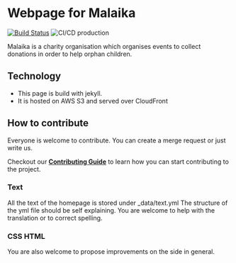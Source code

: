 # Webpage for Malaika

[![Build Status](https://travis-ci.com/mrxder/WebsiteMalaika.svg?branch=master)](https://travis-ci.com/mrxder/WebsiteMalaika)
![CI/CD production](https://github.com/mrxder/WebsiteMalaika/workflows/CI/CD%20production/badge.svg?branch=master)

Malaika is a charity organisation which organises events
to collect donations in order to help orphan children.

## Technology

- This page is build with jekyll.
- It is hosted on AWS S3 and served over CloudFront

## How to contribute

Everyone is welcome to contribute.
You can create a merge request or just write us.

Checkout our [**Contributing Guide**](CONTRIBUTING.md) to learn how you can start contributing to the project.

### Text

All the text of the homepage is stored under \_data/text.yml
The structure of the yml file should be self explaining. You are
welcome to help with the translation or to correct spelling.

### CSS HTML

You are also welcome to propose improvements on the side in general.
